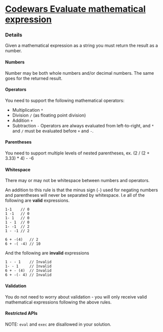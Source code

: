 # [Codewars Evaluate mathematical expression](https://www.codewars.com/kata/52a78825cdfc2cfc87000005)

### Details
Given a mathematical expression as a string you must return the result as a number.

#### Numbers
Number may be both whole numbers and/or decimal numbers. The same goes for the returned result.

#### Operators
You need to support the following mathematical operators:

- Multiplication `*`
- Division `/` (as floating point division)
- Addition `+`
- Subtraction `-`
Operators are always evaluated from left-to-right, and `*` and `/` must be evaluated before `+` and `-`.

#### Parentheses
You need to support multiple levels of nested parentheses, ex. (2 / (2 + 3.33) * 4) - -6

#### Whitespace
There may or may not be whitespace between numbers and operators.

An addition to this rule is that the minus sign (`-`) used for negating numbers and parentheses will never be separated by whitespace. I.e all of the following are **valid** expressions.

```
1-1    // 0
1 -1   // 0
1- 1   // 0
1 - 1  // 0
1- -1  // 2
1 - -1 // 2

6 + -(4)   // 2
6 + -( -4) // 10
```

And the following are **invalid** expressions
```
1 - - 1    // Invalid
1- - 1     // Invalid
6 + - (4)  // Invalid
6 + -(- 4) // Invalid
```

#### Validation
You do not need to worry about validation - you will only receive valid mathematical expressions following the above rules.

#### Restricted APIs
NOTE: `eval` and `exec` are disallowed in your solution.